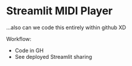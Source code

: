 # Streamlit MIDI Player

...also can we code this entirely within github XD

Workflow:
* Code in GH
* See deployed Streamlit sharing
